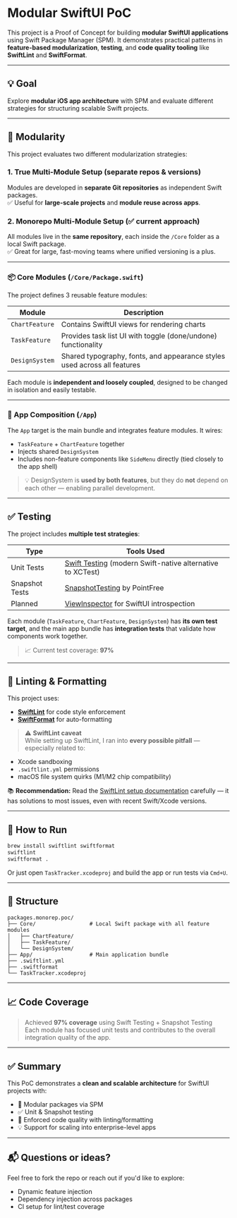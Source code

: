 # Modular SwiftUI PoC

This project is a Proof of Concept for building **modular SwiftUI applications** using Swift Package Manager (SPM). It demonstrates practical patterns in **feature-based modularization**, **testing**, and **code quality tooling** like **SwiftLint** and **SwiftFormat**.

---

## 💡 Goal

Explore **modular iOS app architecture** with SPM and evaluate different strategies for structuring scalable Swift projects.

---

## 🧱 Modularity

This project evaluates two different modularization strategies:

### 1. True Multi-Module Setup (separate repos & versions)
Modules are developed in **separate Git repositories** as independent Swift packages.  
✅ Useful for **large-scale projects** and **module reuse across apps**.

### 2. Monorepo Multi-Module Setup (✅ current approach)
All modules live in the **same repository**, each inside the `/Core` folder as a local Swift package.  
✅ Great for large, fast-moving teams where unified versioning is a plus.

---

### 📦 Core Modules (`/Core/Package.swift`)

The project defines 3 reusable feature modules:

| Module        | Description                                                                 |
|---------------|-----------------------------------------------------------------------------|
| `ChartFeature`| Contains SwiftUI views for rendering charts                                 |
| `TaskFeature` | Provides task list UI with toggle (done/undone) functionality               |
| `DesignSystem`| Shared typography, fonts, and appearance styles used across all features    |

Each module is **independent and loosely coupled**, designed to be changed in isolation and easily testable.

---

### 🧩 App Composition (`/App`)

The `App` target is the main bundle and integrates feature modules. It wires:

- `TaskFeature` + `ChartFeature` together
- Injects shared `DesignSystem`
- Includes non-feature components like `SideMenu` directly (tied closely to the app shell)

> 💡 DesignSystem is **used by both features**, but they do **not** depend on each other — enabling parallel development.

---

## ✅ Testing

The project includes **multiple test strategies**:

| Type                | Tools Used                                                                 |
|---------------------|----------------------------------------------------------------------------|
| Unit Tests          | [Swift Testing](https://github.com/apple/swift-testing) (modern Swift-native alternative to XCTest) |
| Snapshot Tests      | [SnapshotTesting](https://github.com/pointfreeco/swift-snapshot-testing) by PointFree |
| Planned             | [ViewInspector](https://github.com/nalexn/ViewInspector) for SwiftUI introspection |

Each module (`TaskFeature`, `ChartFeature`, `DesignSystem`) has **its own test target**, and the main app bundle has **integration tests** that validate how components work together.

> 📈 Current test coverage: **97%**

---

## 🎨 Linting & Formatting

This project uses:

- **[SwiftLint](https://github.com/realm/SwiftLint)** for code style enforcement
- **[SwiftFormat](https://github.com/nicklockwood/SwiftFormat)** for auto-formatting

> ⚠️ **SwiftLint caveat**  
While setting up SwiftLint, I ran into **every possible pitfall** — especially related to:
- Xcode sandboxing
- `.swiftlint.yml` permissions
- macOS file system quirks (M1/M2 chip compatibility)

📚 **Recommendation:** Read the [SwiftLint setup documentation](https://realm.github.io/SwiftLint/) carefully — it has solutions to most issues, even with recent Swift/Xcode versions.

---

## 🚀 How to Run

```bash
brew install swiftlint swiftformat
swiftlint
swiftformat .
```

Or just open `TaskTracker.xcodeproj` and build the app or run tests via `Cmd+U`.

---

## 📁 Structure

```
packages.monorep.poc/
├── Core/                 # Local Swift package with all feature modules
│   ├── ChartFeature/
│   ├── TaskFeature/
│   └── DesignSystem/
├── App/                  # Main application bundle
├── .swiftlint.yml
├── .swiftformat
└── TaskTracker.xcodeproj
```

---

## 📈 Code Coverage

> Achieved **97% coverage** using Swift Testing + Snapshot Testing  
Each module has focused unit tests and contributes to the overall integration quality of the app.

---

## ✅ Summary

This PoC demonstrates a **clean and scalable architecture** for SwiftUI projects with:

- 🧱 Modular packages via SPM
- ✅ Unit & Snapshot testing
- 🎨 Enforced code quality with linting/formatting
- 💡 Support for scaling into enterprise-level apps

---

## 📬 Questions or ideas?

Feel free to fork the repo or reach out if you'd like to explore:
- Dynamic feature injection
- Dependency injection across packages
- CI setup for lint/test coverage

